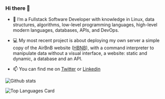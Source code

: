 ### Hi there 👋 

- 🔭 I’m a Fullstack Software Developer with knowledge in Linux, data structures, algorithms, low-level programming languages, high-level modern languages, databases, APIs, and DevOps.

- 💻 My most recent project is about deploying my own server a simple copy of the AirBnB website ([HBNB](https://github.com/Sofiag8/AirBnB_clone_v3)), with a command interpreter to manipulate data without a visual interface, a website: static and dynamic, a database and an API. 

- 📫 You can find me on [Twitter](https://twitter.com/Sofiiagarca) or [Linkedin](https://www.linkedin.com/in/dianasofiagarciac/)

![Github stats](https://github-readme-stats.vercel.app/api?username=Sofiag8&theme=highcontrast&show_icons=true&count_private=true)

![Top Languages Card](https://github-readme-stats.vercel.app/api/top-langs/?username=Sofiag8&layout=compact)
